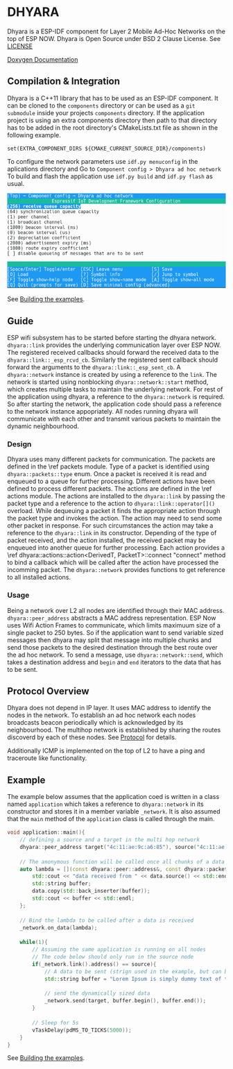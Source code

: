 DHYARA
======

Dhyara is a ESP-IDF component for Layer 2 Mobile Ad-Hoc Networks on the top of ESP NOW. Dhyara is Open Source under BSD 2 Clause License. See [LICENSE](docs/LICENSE.md)

[Doxygen Documentation](http://neel.github.io/dhyara)

Compilation & Integration
-----------

Dhyara is a C++11 library that has to be used as an ESP-IDF component. 
It can be cloned to the `components` directory or can be used as a `git submodule` inside your projects `components` directory. 
If the application project is using an extra components directory then path to that directory has to be added in the root directory's CMakeLists.txt file as shown in the following example.

```
set(EXTRA_COMPONENT_DIRS ${CMAKE_CURRENT_SOURCE_DIR}/components)
```

To configure the network parameters use `idf.py menuconfig` in the aplications directory and Go to `Component config > Dhyara ad hoc network`
To build and flash the application use `idf.py build` and `idf.py flash` as usual.

![menuconfig](docs/images/menuconfig.png "idf.py menuconfig")

See [Building the examples](docs/examples.md).

Guide
------

ESP wifi subsystem has to be started before starting the dhyara network.
`dhyara::link` provides the underlying communication layer over ESP NOW. 
The registered received callbacks should forward the received data to the `dhyara::link::_esp_rcvd_cb`.
Similarly the registered sent callback should forward the arguments to the `dhyara::link::_esp_sent_cb`.
A `dhyara::network` instance is created by using a reference to the `link`.
The network is started using nonblocking `dhyara::network::start` method, which creates multiple tasks to maintain the underlying network.
For rest of the application using dhyara, a reference to the `dhyara::network` is required.
So after starting the network, the application code should pass a reference to the network instance appopriately.
All nodes running dhyara will communicate with each other and transmit various packets to maintain the dynamic neighbourhood.

### Design

Dhyara uses many different packets for communication. 
The packets are defined in the \ref packets module. 
Type of a packet is identified using `dhyara::packets::type` enum.
Once a packet is received it is read and enqueued to a queue for further processing. 
Different actions have been defined to process different packets. 
The actions are defined in the \ref actions module.
The actions are installed to the `dhyara::link` by passing the packet type and a reference to the action to `dhyara::link::operator[]()` overload.
While dequeuing a packet it finds the appropriate action through the packet type and invokes the action.
The action may need to send some other packet in response.
For such circumstances the action may take a reference to the `dhyara::link` in its constructor.
Depending of the type of packet received, and the action installed, the received packet may be enqueued into another queue for further processing.
Each action provides a \ref dhyara::actions::action<DerivedT, PacketT>::connect "connect" method to bind a callback which will be called after the action have processed the incomming packet.
The `dhyara::network` provides functions to get reference to all installed actions.

### Usage

Being a network over L2 all nodes are identified through their MAC address. `dhyara::peer_address` abstracts a MAC address representation. 
ESP Now uses Wifi Action Frames to communicate, which limits maximuum size of a single packet to 250 bytes. 
So if the application want to send variable sized messages then dhyara may split that message into multiple chunks and send those packets to the desired destination through the best route over the ad hoc network. 
To send a message, use `dhyara::network::send`, which takes a destination address and `begin` and `end` iterators to the data that has to be sent.

Protocol Overview
------------------

Dhyara does not depend in IP layer. It uses MAC address to identify the nodes in the network. 
To establish an ad hoc network each nodes broadcasts beacon periodically which is acknowledged by its neighbourhood.
The multihop network is established by sharing the routes discoverd by each of these nodes. See [Protocol](docs/protocol.md) for details.

Additionally ICMP is implemented on the top of L2 to have a ping and traceroute like functionality.

Example
--------

The example below assumes that the application coed is written in a class named `application` which takes a reference to `dhyara::network` in its constructor and stores it in a member variable `_network`.
It is also assumed that the `main` method of the `application` class is called through the main.

```cpp
void application::main(){
    // defining a source and a target in the multi hop network
    dhyara::peer_address target("4c:11:ae:9c:a6:85"), source("4c:11:ae:71:0f:4d");
    
    // The anonymous function will be called once all chunks of a data packet is received
    auto lambda = [](const dhyara::peer::address&, const dhyara::packets::data& data){
        std::cout << "data received from " << data.source() << std::endl;
        std::string buffer;
        data.copy(std::back_inserter(buffer));
        std::cout << buffer << std::endl;
    };
    
    // Bind the lambda to be called after a data is received
    _network.on_data(lambda);
    
    while(1){
        // Assuming the same application is running on all nodes
        // The code below should only run in the source node
        if(_network.link().address() == source){
            // A data to be sent (strign used in the example, but can be anything that can be iterated as a sequence of bytes)
            std::string buffer = "Lorem Ipsum is simply dummy text of the printing and typesetting industry. Lorem Ipsum has been the industry's standard dummy text ever since the 1500s, when an unknown printer took a galley of type and scrambled it to make a type specimen book. It has survived not only five centuries, but also the leap into electronic typesetting, remaining essentially unchanged. It was popularised in the 1960s with the release of Letraset sheets containing Lorem Ipsum passages, and more recently with desktop publishing software like Aldus PageMaker including versions of Lorem Ipsum.";
            
            // send the dynamically sized data
            _network.send(target, buffer.begin(), buffer.end());
        }
        
        // Sleep for 5s
        vTaskDelay(pdMS_TO_TICKS(5000));
    }
}
```
See [Building the examples](docs/examples.md).


